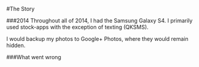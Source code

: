 #The Story

###2014
Throughout all of 2014, I had the Samsung Galaxy S4. I primarily used stock-apps with the exception of texting (QKSMS).

I would backup my photos to Google+ Photos, where they would remain hidden.

###What went wrong
